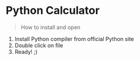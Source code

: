 # Python Calculator

> How to install and open
1. Install Python compiler from official Python site
2. Double click on file
3. Ready! ;)